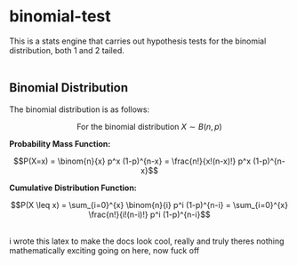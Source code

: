 # binomial-test

This is a stats engine that carries out hypothesis tests for the binomial distribution, both 1 and 2 tailed.
<br />
<br />

## Binomial Distribution

The binomial distribution is as follows:

$$\text{For the binomial distribution } X \sim B(n,p)$$

**Probability Mass Function:**

$$P(X=x) = \binom{n}{x} p^x (1-p)^{n-x} = \frac{n!}{x!(n-x)!} p^x (1-p)^{n-x}$$

**Cumulative Distribution Function:**

$$P(X \leq x) = \sum_{i=0}^{x} \binom{n}{i} p^i (1-p)^{n-i} = \sum_{i=0}^{x} \frac{n!}{i!(n-i)!} p^i (1-p)^{n-i}$$


<br />
i wrote this latex to make the docs look cool, really and truly theres nothing mathematically exciting going on here, now fuck off
